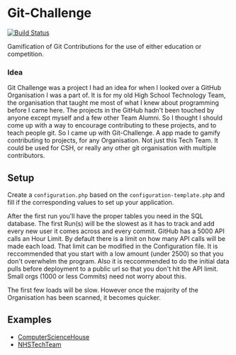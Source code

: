 Git-Challenge
=============
[![Build Status](https://travis-ci.org/devinmatte/Git-Challenge.svg?branch=master)](https://travis-ci.org/devinmatte/Git-Challenge)

Gamification of Git Contributions for the use of either education or competition.

### Idea
Git Challenge was a project I had an idea for when I looked over a GitHub Organisation I was a part of. It is for my old High School Technology Team, the organisation that taught me most of what I knew about programming before I came here. The projects in the GitHub hadn't been touched by anyone except myself and a few other Team Alumni. So I thought I should come up with a way to encourage contributing to these projects, and to teach people git. So I came up with Git-Challenge. A app made to gamify contributing to projects, for any Organisation. Not just this Tech Team. It could be used for CSH, or really any other git organisation with multiple contributors.

Setup
-----

Create a `configuration.php` based on the `configuration-template.php` and fill if the corresponding values to set up your application.

After the first run you'll have the proper tables you need in the SQL database. The first Run(s) will be the slowest as it has to track and add every new user it comes across and every commit. GitHub has a 5000 API calls an Hour Limit. By default there is a limit on how many API calls will be made each load. That limit can be modified in the Configuration file. It is reccommended that you start with a low amount (under 2500) so that you don't overwhelm the program. Also it is reccommended to do the initial data pulls before deployment to a public url so that you don't hit the API limit. Small orgs (1000 or less Commits) need not worry about this.

The first few loads will be slow. However once the majority of the Organisation has been scanned, it becomes quicker.

Examples
--------

- [ComputerScienceHouse](http://git-challenge-git-challenge.app.csh.rit.edu/)
- [NHSTechTeam](http://git-challenge.nhstech.us/)
